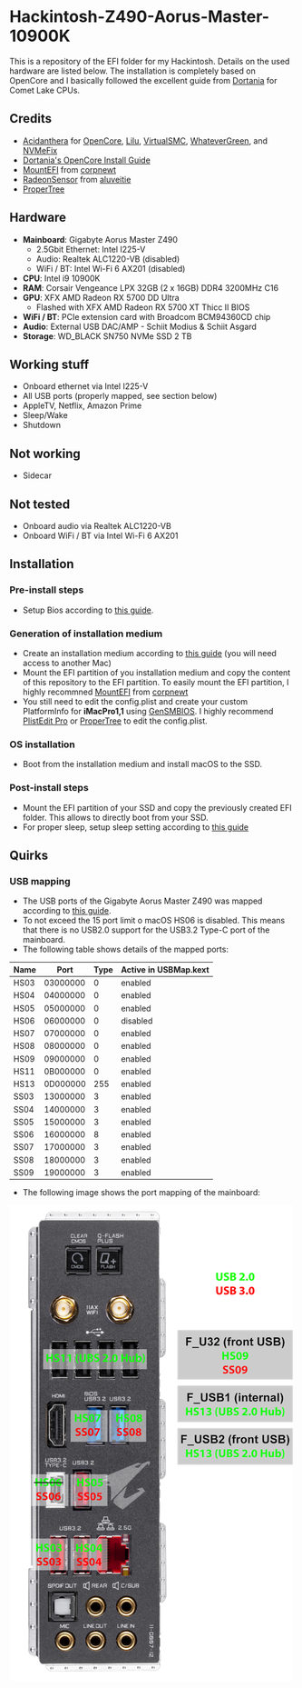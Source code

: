 # Hackintosh-Z490-Aorus-Master-10900K

This is a repository of the EFI folder for my Hackintosh. Details on the used hardware are listed below. The installation is completely based on OpenCore and I basically followed the excellent guide from [Dortania](https://dortania.github.io/OpenCore-Install-Guide/config.plist/comet-lake.html) for Comet Lake CPUs. 

## Credits

- [Acidanthera](https://github.com/acidanthera) for [OpenCore](https://github.com/acidanthera/OpenCorePkg), [Lilu](https://github.com/acidanthera/Lilu), [VirtualSMC](https://github.com/acidanthera/VirtualSMC), [WhateverGreen](https://github.com/acidanthera/WhateverGreen), and [NVMeFix](https://github.com/acidanthera/NVMeFix)
- [Dortania's OpenCore Install Guide](https://dortania.github.io/OpenCore-Install-Guide/)
- [MountEFI](https://github.com/corpnewt/MountEFI) from [corpnewt](https://github.com/corpnewt)
- [RadeonSensor](https://github.com/aluveitie/RadeonSensor) from [aluveitie](https://github.com/aluveitie)
- [ProperTree](https://github.com/corpnewt/ProperTree)

## Hardware

- **Mainboard**: Gigabyte Aorus Master Z490
  - 2.5Gbit Ethernet: Intel I225-V
  - Audio: Realtek ALC1220-VB (disabled)
  - WiFi / BT: Intel Wi-Fi 6 AX201 (disabled)
- **CPU**: Intel i9 10900K
- **RAM**: Corsair Vengeance LPX 32GB (2 x 16GB) DDR4 3200MHz C16
- **GPU**: XFX AMD Radeon RX 5700 DD Ultra
  - Flashed with XFX AMD Radeon RX 5700 XT Thicc II BIOS
- **WiFi / BT**: PCIe extension card with Broadcom BCM94360CD chip
- **Audio**: External USB DAC/AMP - Schiit Modius & Schiit Asgard
- **Storage**: WD_BLACK SN750 NVMe SSD 2 TB

## Working stuff

- Onboard ethernet via Intel I225-V
- All USB ports (properly mapped, see section below)
- AppleTV, Netflix, Amazon Prime
- Sleep/Wake
- Shutdown

## Not working

- Sidecar

## Not tested
- Onboard audio via Realtek ALC1220-VB
- Onboard WiFi / BT via Intel Wi-Fi 6 AX201

## Installation

### Pre-install steps
- Setup Bios according to [this guide](https://dortania.github.io/OpenCore-Install-Guide/config.plist/comet-lake.html#intel-bios-settings).

### Generation of installation medium
- Create an installation medium according to [this guide](https://dortania.github.io/OpenCore-Install-Guide/installer-guide/mac-install.html#downloading-macos-modern-os) (you will need access to another Mac)
- Mount the EFI partition of you installation medium and copy the content of this repository to the EFI partition. To easily mount the EFI partition, I highly recommned [MountEFI](https://github.com/corpnewt/MountEFI) from [corpnewt](https://github.com/corpnewt)
- You still need to edit the config.plist and create your custom PlatformInfo for **iMacPro1,1** using [GenSMBIOS](https://github.com/corpnewt/GenSMBIOS). I highly recommend [PlistEdit Pro](https://www.fatcatsoftware.com/plisteditpro/) or [ProperTree](https://github.com/corpnewt/ProperTree) to edit the config.plist.

### OS installation

-  Boot from the installation medium and install macOS to the SSD.

### Post-install steps

- Mount the EFI partition of your SSD and copy the previously created EFI folder. This allows to directly boot from your SSD.
- For proper sleep, setup sleep setting according to [this guide](https://dortania.github.io/OpenCore-Post-Install/universal/sleep.html#fixing-sleep)

## Quirks

### USB mapping

- The USB ports of the Gigabyte Aorus Master Z490 was mapped according to [this guide](https://dortania.github.io/OpenCore-Post-Install/usb/#macos-and-the-15-port-limit).
- To not exceed the 15 port limit o macOS HS06 is disabled. This means that there is no USB2.0 support for the USB3.2 Type-C port of the mainboard.
- The following table shows details of the mapped ports:

| Name | Port     | Type | Active in USBMap.kext |
|------|----------|------|-----------------------|
| HS03 | 03000000 | 0    | enabled               |
| HS04 | 04000000 | 0    | enabled               |
| HS05 | 05000000 | 0    | enabled               |
| HS06 | 06000000 | 0    | disabled              |
| HS07 | 07000000 | 0    | enabled               |
| HS08 | 08000000 | 0    | enabled               |
| HS09 | 09000000 | 0    | enabled               |
| HS11 | 0B000000 | 0    | enabled               |
| HS13 | 0D000000 | 255  | enabled               |
| SS03 | 13000000 | 3    | enabled               |
| SS04 | 14000000 | 3    | enabled               |
| SS05 | 15000000 | 3    | enabled               |
| SS06 | 16000000 | 8    | enabled               |
| SS07 | 17000000 | 3    | enabled               |
| SS08 | 18000000 | 3    | enabled               |
| SS09 | 19000000 | 3    | enabled               |

- The following image shows the port mapping of the mainboard:

![UBS Mapping for Z490 Aorus Master](USB%20Mapping%20for%20Z490%20Aorus%20Master.png?raw=true "Title")
